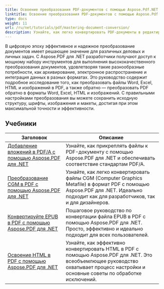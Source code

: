 ```yaml
---
title: Освоение преобразования PDF-документов с помощью Aspose.Pdf.NET
linktitle: Освоение преобразования PDF-документов с помощью Aspose.Pdf.NET
type: docs
weight: 11
url: /ru/net/tutorials/pdf/mastering-document-conversion/
description: Узнайте, как легко конвертировать PDF-документы в редактируемый формат документов Word с помощью Aspose.Pdf.NET.
---
```


В цифровую эпоху эффективное и надежное преобразование документов имеет решающее значение для различных деловых и личных задач. С Aspose.PDF для .NET разработчики получают доступ к мощному набору инструментов для выполнения высококачественного преобразования документов, удовлетворяя такие разнообразные потребности, как архивирование, электронное распространение и интеграция данных в разных форматах. Это руководство содержит подробное исследование того, как преобразовать файлы Word, Excel, HTML и изображений в PDF, а также обратно — преобразовать PDF обратно в форматы Word, Excel, HTML и изображений. С правильными настройками преобразования вы можете сохранить исходную структуру, шрифты, изображения и макеты, достигая при этом максимальной точности и эффективности.

## Учебники
| Заголовок | Описание |
| --- | --- | 
| [Добавление вложений в PDF/A с помощью Aspose.PDF для .NET](./adding-attachment-to-pdfa/) | Узнайте, как прикреплять файлы к PDF-документу с помощью Aspose.PDF для .NET и обеспечивать соответствие стандартам PDF/A. | 
| [Преобразование CGM в PDF с помощью Aspose.PDF для .NET](./convert-cgm-to-pdf/) | Узнайте, как легко конвертировать файлы CGM (Computer Graphics Metafile) в формат PDF с помощью Aspose.PDF для .NET. Идеально подходит как для разработчиков, так и для дизайнеров. |  
| [Конвертируйте EPUB в PDF с помощью Aspose.PDF для .NET](./convert-epub-to-pdf/) | Пошаговое руководство по конвертации файла EPUB в PDF с помощью Aspose.PDF для .NET. Просто, эффективно и идеально подходит для всех пользователей. |   
| [Освоение HTML в PDF с помощью Aspose.PDF для .NET](./mastering-html-to-pdf/) | Узнайте, как эффективно конвертировать HTML в PDF с помощью Aspose.PDF для .NET. Это всеобъемлющее руководство охватывает процесс настройки и основные советы по обработке исключений. |  
